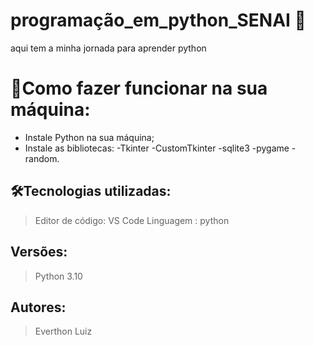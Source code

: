 # programação_em_python_SENAI 🚀

aqui tem a minha jornada para aprender python 

# 🔌Como fazer funcionar na sua máquina:

- Instale Python na sua máquina;
- Instale as bibliotecas:
-Tkinter
-CustomTkinter
-sqlite3
-pygame
-random.

## 🛠️Tecnologias utilizadas:

> Editor de código: VS Code
>  Linguagem : python 

## Versões:

> Python 3.10

## Autores:

> Everthon Luiz

